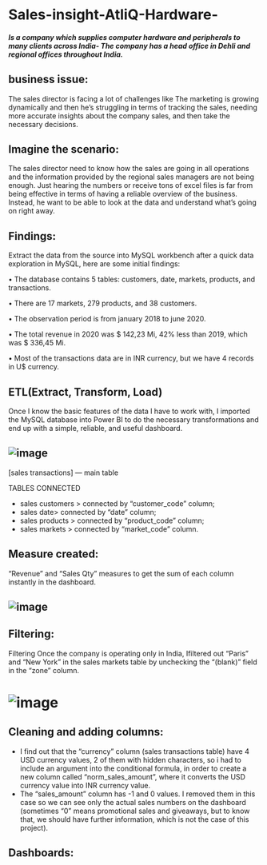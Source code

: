 # Sales-insight-AtliQ-Hardware-

##### Is a company which supplies computer hardware and peripherals to many clients across India- The company has a head office in Dehli and regional offices throughout India.

## business issue:
The sales director is facing a lot of challenges like
The marketing is growing dynamically and then he’s struggling in terms of tracking the sales, needing more accurate insights about the company sales, and then take the necessary decisions.

## Imagine the scenario:

The sales director need to know how the sales are going in all operations and the information provided by the regional sales managers are not being enough.
Just hearing the numbers or receive tons of excel files is far from being effective in terms of having a reliable overview of the business.
Instead, he want to be able to  look at the data and understand what’s going on right away.

## Findings:
Extract the data from the source into MySQL workbench after a quick data exploration in MySQL, here are some initial findings:

• The database contains 5 tables: customers, date, markets, products, and transactions.

• There are 17 markets, 279 products, and 38 customers.

• The observation period is from january 2018 to june 2020.

• The total revenue in 2020 was $ 142,23 Mi, 42% less than 2019, which was $ 336,45 Mi.

• Most of the transactions data are in INR currency, but we have 4 records in U$ currency.

## ETL(Extract, Transform, Load)

Once I know the basic features of the data I have to work with, I imported the MySQL database into Power BI to do the necessary transformations and end up with a simple, reliable, and useful dashboard.
## ![image](https://user-images.githubusercontent.com/110671572/183743394-084c6d0d-bacd-439a-88e0-3213582809d0.png)

[sales transactions] — main table

TABLES CONNECTED
- sales customers > connected by “customer_code” column;
- sales date> connected by “date” column;
- sales products > connected by “product_code” column;
- sales markets > connected by “market_code” column.

## Measure created:
“Revenue” and “Sales Qty” measures to get the sum of each column instantly in the dashboard.

## ![image](https://user-images.githubusercontent.com/110671572/183744238-860392f0-5157-4cbb-a609-bc08204ade60.png)

## Filtering:

Filtering
Once the company is operating only in India, Ifiltered out “Paris” and “New York” in the sales markets table by unchecking the “(blank)” field in the “zone” column.

# ![image](https://user-images.githubusercontent.com/110671572/183744840-a42e3b00-e1f2-4e04-a28c-0d489918b831.png)

## Cleaning and adding columns:
- I find out that the “currency” column (sales transactions table) have 4 USD currency values, 2 of them with hidden characters, so i had to include an argument into the conditional formula, in order to create a new column called “norm_sales_amount”, where it converts the USD currency value into INR currency value.
- The “sales_amount” column has -1 and 0 values. I removed them in this case so we can see only the actual sales numbers on the dashboard (sometimes “0” means promotional sales and giveaways, but to know that, we should have further information, which is not the case of this project).

## Dashboards: 



